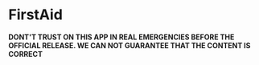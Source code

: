 # FirstAid
**DONT'T TRUST ON THIS APP IN REAL EMERGENCIES BEFORE THE OFFICIAL RELEASE. WE CAN NOT GUARANTEE THAT THE CONTENT IS CORRECT**
